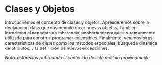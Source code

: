 # Clases y Objetos

Introduciremos el concepto de clases y objetos. Aprenderemos sobre la declaración class que nos permite crear nuevos objetos. También introcimos el concepto de inherencia, unaherramienta que es comunmente utilizada para construir programar extensibles. Finalmente, veremos otras características de clases como los métodos especiales, búsqueda dinamica de atributos, y la definición de nuevas excepciones.

*Nota: estaremos publicando el contenido de este módulo próximamente.*